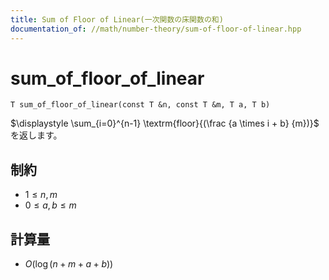```yaml
---
title: Sum of Floor of Linear(一次関数の床関数の和)
documentation_of: //math/number-theory/sum-of-floor-of-linear.hpp
---
```


# sum_of_floor_of_linear

```
T sum_of_floor_of_linear(const T &n, const T &m, T a, T b)
```

$\displaystyle \sum_{i=0}^{n-1} \textrm{floor}{(\frac {a \times i + b} {m})}$ を返します。

## 制約

- $1 \le n, m$
- $0 \leq a, b \leq m$ 

## 計算量

- $O(\log (n + m + a + b))$
